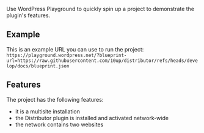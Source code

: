 Use WordPress Playground to quickly spin up a project to demonstrate the plugin's features.

## Example

This is an example URL you can use to run the project: `https://playground.wordpress.net/?blueprint-url=https://raw.githubusercontent.com/10up/distributor/refs/heads/develop/docs/blueprint.json`

## Features

The project has the following features:
- it is a multisite installation
- the Distributor plugin is installed and activated network-wide
- the network contains two websites
